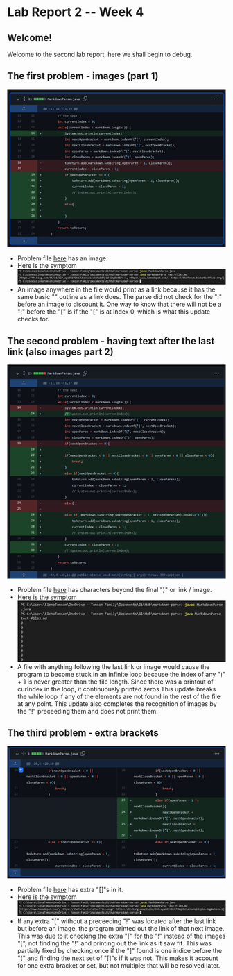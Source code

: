 # Lab Report 2 -- Week 4
## Welcome!
Welcome to the second lab report, here we shall begin to debug.

## The first problem - images (part 1) 
![Code1](Pictures/Code1.png)
* Problem file [here](https://github.com/Monip1/markdown-parse/blob/1b9b5c7d1c9b0cf09d9f73caa23300750fa6e50a/test-file2.md) has an image.
* Here is the symptom ![Fail1](Pictures/Fail1.png)
* An image anywhere in the file would print as a link because it has the same basic "[]()" outline as a link does. The parse did not check for the "!" before an image to discount it. One way to know that there will not be a "!" before the "[" is if the "[" is at index 0, which is what this update checks for.  
## The second problem - having text after the last link (also images part 2)
![Code2](Pictures/Code2.png)
* Problem file [here](https://github.com/Monip1/markdown-parse/blob/1b9b5c7d1c9b0cf09d9f73caa23300750fa6e50a/test-file3.md) has characters beyond the final ")" or link / image.
* Here is the symptom ![Fail2](Pictures/Fail2.png)
* A file with anything following the last link or image would cause the program to become stuck in an infinite loop because the index of any ")" + 1 is never greater than the file length. Since there was a printout of curIndex in the loop, it continuously printed zeros This update breaks the while loop if any of the elements are not found in the rest of the file at any point. This update also completes the recognition of images by the "!" preceeding them and does not print them.
## The third problem - extra brackets 
![Code3](Pictures/Code3.png)
* Problem file [here](https://github.com/Monip1/markdown-parse/blob/1b9b5c7d1c9b0cf09d9f73caa23300750fa6e50a/test-file4.md) has extra "[]"s in it.
* Here is the symptom ![Fail3](Pictures/Fail3.png)
* If any extra "[" without a preceeding "!" was located after the last link but before an image, the program printed out the link of that next image. This was due to it checking the extra "[" for the "!" instead of the images "[", not finding the "!" and printing out the link as it saw fit.
This was partially fixed by checking once if the "]" found is one indice before the "(" and finding the next set of "[]"s if it was not. This makes it account for one extra bracket or set, but not multiple: that will be resolved later.